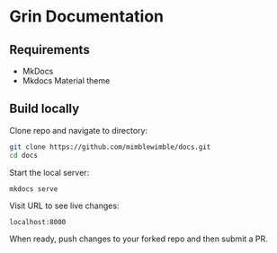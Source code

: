 # Grin Documentation

## Requirements

- MkDocs
- Mkdocs Material theme

## Build locally

Clone repo and navigate to directory:

```bash
git clone https://github.com/mimblewimble/docs.git
cd docs
```

Start the local server:

```bash
mkdocs serve
```

Visit URL to see live changes:

`localhost:8000`

When ready, push changes to your forked repo and then submit a PR.
